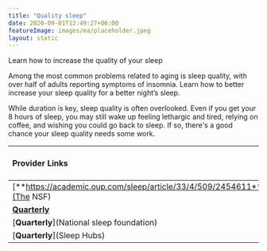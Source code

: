 ```yaml
---
title: "Quality sleep"
date: 2020-09-01T12:49:27+06:00
featureImage: images/ma/placeholder.jpeg
layout: static
---
```


Learn how to increase the quality of your sleep

Among the most common problems related to aging is sleep quality, with over half of adults reporting symptoms of insomnia. Learn how to better increase your sleep quality for a better night’s sleep.

While duration is key, sleep quality is often overlooked. Even if you get your 8 hours of sleep, you may still wake up feeling lethargic and tired, relying on coffee, and wishing you could go back to sleep. If so, there's a good chance your sleep quality needs some work.

| Provider Links      | Free or Paid  |  
| :-----------          | :--------------:      |  
| [**https://academic.oup.com/sleep/article/33/4/509/2454611**](The NSF) | Online | 
| [**Quarterly**](BSLM) | Online | 
| [**Quarterly**](National sleep foundation) | Online | 
| [**Quarterly**](Sleep Hubs) |  | 
  

<br/><br/>






